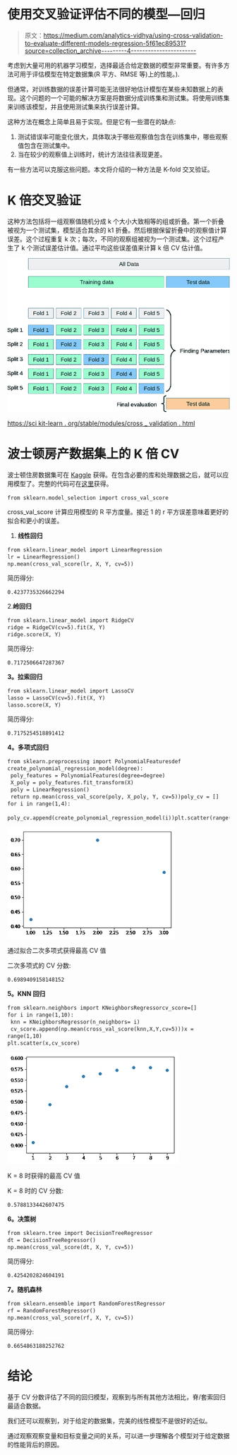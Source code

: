 # 使用交叉验证评估不同的模型—回归

> 原文：<https://medium.com/analytics-vidhya/using-cross-validation-to-evaluate-different-models-regression-5f61ec89531?source=collection_archive---------4----------------------->

考虑到大量可用的机器学习模型，选择最适合给定数据的模型非常重要。有许多方法可用于评估模型在特定数据集(R 平方、RMSE 等)上的性能。).

但通常，对训练数据的误差计算可能无法很好地估计模型在某些未知数据上的表现。这个问题的一个可能的解决方案是将数据分成训练集和测试集。将使用训练集来训练该模型，并且使用测试集来执行误差计算。

这种方法在概念上简单且易于实现。但是它有一些潜在的缺点:

1.  测试错误率可能变化很大，具体取决于哪些观察值包含在训练集中，哪些观察值包含在测试集中。
2.  当在较少的观察值上训练时，统计方法往往表现更差。

有一些方法可以克服这些问题。本文将介绍的一种方法是 K-fold 交叉验证。

# **K 倍交叉验证**

这种方法包括将一组观察值随机分成 k 个大小大致相等的组或折叠。第一个折叠被视为一个测试集，模型适合其余的 k1 折叠。然后根据保留折叠中的观察值计算误差。这个过程重复 k 次；每次，不同的观察组被视为一个测试集。这个过程产生了 k 个测试误差估计值。通过平均这些误差值来计算 k 倍 CV 估计值。

![](img/bcf3ff6ff6c100b13605bd21083affd5.png)

[https://sci kit-learn . org/stable/modules/cross _ validation . html](https://scikit-learn.org/stable/modules/cross_validation.html)

# **波士顿房产数据集上的 K 倍 CV**

波士顿住房数据集可在 [Kaggle](https://www.kaggle.com/schirmerchad/bostonhoustingmlnd) 获得。在包含必要的库和处理数据之后，就可以应用模型了。完整的代码可在[这里](https://www.kaggle.com/pranavkaushik/boston-housing/edit)获得。

```
from sklearn.model_selection import cross_val_score
```

cross_val_score 计算应用模型的 R 平方度量。接近 1 的 r 平方误差意味着更好的拟合和更小的误差。

1.  **线性回归**

```
from sklearn.linear_model import LinearRegression
lr = LinearRegression()
np.mean(cross_val_score(lr, X, Y, cv=5))
```

简历得分:

```
0.4237735326662294
```

2.**岭回归**

```
from sklearn.linear_model import RidgeCV
ridge = RidgeCV(cv=5).fit(X, Y)
ridge.score(X, Y)
```

简历得分:

```
0.7172506647287367
```

**3。拉索回归**

```
from sklearn.linear_model import LassoCV
lasso = LassoCV(cv=5).fit(X, Y)
lasso.score(X, Y)
```

简历得分:

```
0.7175254518891412
```

**4。多项式回归**

```
from sklearn.preprocessing import PolynomialFeaturesdef create_polynomial_regression_model(degree):
 poly_features = PolynomialFeatures(degree=degree)
 X_poly = poly_features.fit_transform(X)
 poly = LinearRegression()
 return np.mean(cross_val_score(poly, X_poly, Y, cv=5))poly_cv = []
for i in range(1,4):
 poly_cv.append(create_polynomial_regression_model(i))plt.scatter(range(1,4),poly_cv)
```

![](img/faa41046242e9a86ad52e712344b662c.png)

通过拟合二次多项式获得最高 CV 值

二次多项式的 CV 分数:

```
0.6989409158148152
```

**5。KNN 回归**

```
from sklearn.neighbors import KNeighborsRegressorcv_score=[]
for i in range(1,10):
 knn = KNeighborsRegressor(n_neighbors= i)
 cv_score.append(np.mean(cross_val_score(knn,X,Y,cv=5)))x = range(1,10)
plt.scatter(x,cv_score)
```

![](img/f454041ef8b8a9fae6b0fe3b3d6db23f.png)

K = 8 时获得的最高 CV 值

K = 8 时的 CV 分数:

```
0.5788133442607475
```

**6。决策树**

```
from sklearn.tree import DecisionTreeRegressor
dt = DecisionTreeRegressor()
np.mean(cross_val_score(dt, X, Y, cv=5))
```

简历得分:

```
0.4254202824604191
```

**7。随机森林**

```
from sklearn.ensemble import RandomForestRegressor
rf = RandomForestRegressor()
np.mean(cross_val_score(rf, X, Y, cv=5))
```

简历得分:

```
0.6654863188252762
```

# **结论**

基于 CV 分数评估了不同的回归模型，观察到与所有其他方法相比，脊/套索回归最适合数据。

我们还可以观察到，对于给定的数据集，完美的线性模型不是很好的近似。

通过观察观察变量和目标变量之间的关系，可以进一步理解各个模型对于给定数据的性能背后的原因。